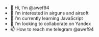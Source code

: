 - 👋 Hi, I’m @awef94
- 👀 I’m interested in airguns and airsoft
- 🌱 I’m currently learning JavaScript
- 💞️ I’m looking to collaborate on Yandex
- 📫 How to reach me telegram @awef94

<!---
awef94/awef94 is a ✨ special ✨ repository because its `README.md` (this file) appears on your GitHub profile.
You can click the Preview link to take a look at your changes.
--->
